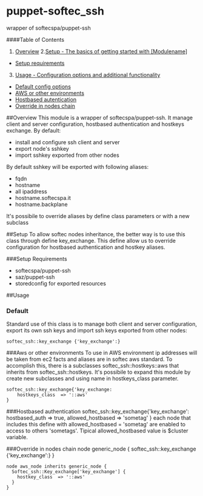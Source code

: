 puppet-softec\_ssh
=================

wrapper of softecspa/puppet-ssh

####Table of Contents

1. [Overview](#overview)
2.[Setup - The basics of getting started with [Modulename]](#setup)
 * [Setup requirements](#setup-requirements)
3. [Usage - Configuration options and additional functionality](#usage)
 * [Default config options](#default)
 * [AWS or other environments](#aws-or-other-environments)
 * [Hostbased autentication](#hostbased-authentication)
 * [Override in nodes chain](#override-in-nodes-chain)

##Overview
This module is a wrapper of softecspa/puppet-ssh. It manage client and server configuration, hostbased authentication and hostkeys exchange. By default:
 * install and configure ssh client and server
 * export node's sshkey
 * import sshkey exported from other nodes

By default sshkey will be exported with following aliases:
 * fqdn
 * hostname
 * all ipaddress
 * hostname.softecspa.it
 * hostname.backplane

It's possibile to override aliases by define class parameters or with a new subclass

##Setup
To allow softec nodes inheritance, the better way is to use this class through define key\_exchange. This define allow us to override configuration for hostbased authentication and hostkey aliases.

###Setup Requirements
- softecspa/puppet-ssh
- saz/puppet-ssh
- storedconfig for exported resources

##Usage
### Default
Standard use of this class is to manage both client and server configuration, export its own ssh keys and import ssh keys exported from other nodes:

    softec_ssh::key_exchange {'key_exchange':}

###Aws or other environments
To use in AWS environment ip addresses will be taken from ec2 facts and aliases are in softec aws standard. To accomplish this, there is a subclasses softec\_ssh::hostkeys::aws that inherits from softec\_ssh::hostkeys.
It's possibile to expand this module by create new subclasses and using name in hostkeys\_class parameter.

    softec_ssh::key_exchange{'key_exchange:
        hostkeys_class  => '::aws'
    }

###Hostbased authentication
    softec_ssh::key_exchange{'key_exchange':
      hostbased_auth    => true,
      allowed_hostbased => 'sometag'
    }
each node that includes this define with allowed\_hostbased = 'sometag' are enabled to access to others 'sometags'. Tipical allowed\_hostbased value is $cluster variable.

###Override in nodes chain
    node generic_node {
      softec_ssh::key_exchange {'key_exchange':}
    }

    node aws_node inherits generic_node {
      Softec_ssh::Key_exchange['key_exchange'] {
        hostkey_class  => '::aws'
      }
    }

